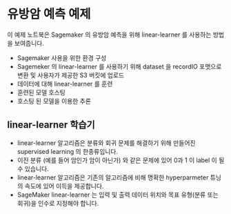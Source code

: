 # 유방암 예측 예제

이 예제 노트북은 Sagemaker 의 유방암 예측을 위해 linear-learner 를 사용하는 방법을 보여줍니다.

* Sagemaker 사용을 위한 환경 구성
* Sagemeker 의 linear-learner 를 사용하기 위해 dataset 을 recordIO 포맷으로 변환 및 사용자가 제공한 S3 버킷에 업로드 
* 데이터에 대해 linear-learner 를 훈련
* 훈련된 모델 호스팅 
* 호스팅 된 모델을 이용한 추론 

## linear-learner 학습기
- linear-learner 알고리즘은 분류와 회귀 문제를 해결하기 위해 만들어진 supervised learning 의 한종류입니다.
- 이진 분류 (예를 들어 암인가 암이 아닌가) 와 같은 문제에 있어 0과 1 이 label 이 될 수 있습니다.
- linear-learner 알고리즘은 기존의 알고리즘에 비해 명확한 hyperparmeter 튜닝의 속도에 있어 이득을 제공합니다.
- SageMaker linear-learner 는 입력 및 출력 데이터 위치와 목표 유형(분류 또는 회귀)을 인수로 지정해야 합니다.
